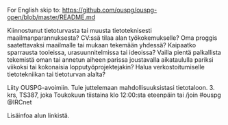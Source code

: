 For English skip to: https://github.com/ouspg/ouspg-open/blob/master/README.md

Kiinnostunut tietoturvasta tai muusta tietoteknisesti maailmanparannuksesta? CV:ssä tilaa alan työkokemukselle? Oma proggis saatettavaksi maailmalle tai mukaan tekemään yhdessä? Kaipaatko sparrausta tooleissa, urasuunnitelmissa tai ideoissa? Vailla pientä palkallista tekemistä oman tai annetun aiheen parissa joustavalla aikataululla pariksi viikoksi tai kokonaisia lopputyöprojektejakin? Halua verkostoitumiselle tietotekniikan tai tietoturvan alalta?

Liity OUSPG-avoimiin. Tule juttelemaan mahdollisuuksistasi tietotaloon. 3. krs, TS387, joka Toukokuun tiistaina klo 12:00:sta eteenpäin tai
/join #ouspg @IRCnet

Lisäinfoa alun linkistä.
